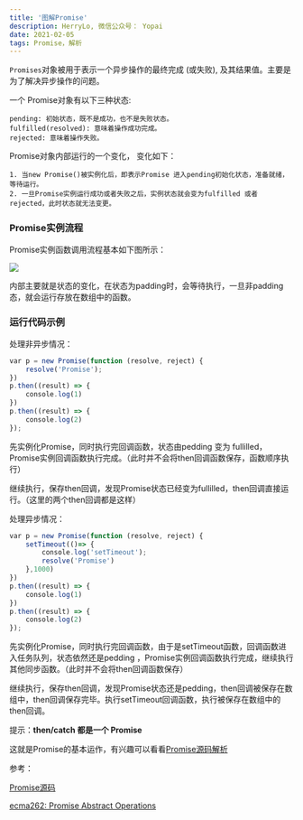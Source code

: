 ```yaml
---
title: '图解Promise'
description: HerryLo, 微信公众号： Yopai
date: 2021-02-05
tags: Promise，解析
---
```


```Promises```对象被用于表示一个异步操作的最终完成 (或失败), 及其结果值。主要是为了解决异步操作的问题。

一个 Promise对象有以下三种状态:

    pending: 初始状态，既不是成功，也不是失败状态。
    fulfilled(resolved): 意味着操作成功完成。
    rejected: 意味着操作失败。

Promise对象内部运行的一个变化， 变化如下：

    1. 当new Promise()被实例化后，即表示Promise 进入pending初始化状态，准备就绪，等待运行。
    2. 一旦Promise实例运行成功或者失败之后，实例状态就会变为fulfilled 或者 rejected，此时状态就无法变更。

### Promise实例流程

Promise实例函数调用流程基本如下图所示：

![](/20210205/1612934911965.jpg)

内部主要就是状态的变化，在状态为padding时，会等待执行，一旦非padding态，就会运行存放在数组中的函数。

### 运行代码示例

处理非异步情况：
```javascript
var p = new Promise(function (resolve, reject) {
    resolve('Promise');
})
p.then((result) => {
    console.log(1)
})
p.then((result) => {
    console.log(2)
});
```
先实例化Promise，同时执行完回调函数，状态由pedding 变为 fullilled，Promise实例回调函数执行完成。（此时并不会将then回调函数保存，函数顺序执行）

继续执行，保存then回调，发现Promise状态已经变为fullilled，then回调直接运行。（这里的两个then回调都是这样）

处理异步情况：

```javascript
var p = new Promise(function (resolve, reject) {
    setTimeout(()=> {
        console.log('setTimeout');
        resolve('Promise')
    },1000)
})
p.then((result) => {
    console.log(1)
})
p.then((result) => {
    console.log(2)
});
```

先实例化Promise，同时执行完回调函数，由于是setTimeout函数，回调函数进入任务队列，状态依然还是pedding ，Promise实例回调函数执行完成，继续执行其他同步函数。（此时并不会将then回调函数保存）

继续执行，保存then回调，发现Promise状态还是pedding，then回调被保存在数组中，then回调保存完毕。执行setTimeout回调函数，执行被保存在数组中的then回调。

提示：**then/catch 都是一个 Promise**

这就是Promise的基本运作，有兴趣可以看看[Promise源码解析](/front/2019-09-22)

参考：

[Promise源码](https://github.com/then/promise/blob/master/src/core.js)

[ecma262: Promise Abstract Operations](https://tc39.es/ecma262/#sec-promise-abstract-operations)